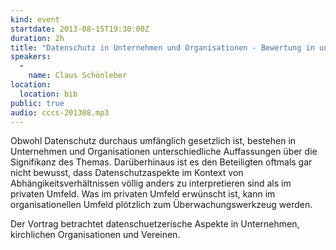 ```yaml
---
kind: event
startdate: 2013-08-15T19:30:00Z
duration: 2h
title: "Datenschutz in Unternehmen und Organisationen - Bewertung in unterschiedlichen Kontexten"
speakers:
  -
    name: Claus Schönleber
location:
  location: bib
public: true
audio: cccs-201308.mp3
---
```

Obwohl Datenschutz durchaus umfänglich gesetzlich ist, bestehen in
Unternehmen und Organisationen unterschiedliche Auffassungen über die
Signifikanz des Themas.
Darüberhinaus ist es den Beteiligten oftmals gar nicht bewusst, dass
Datenschutzaspekte im Kontext von Abhängikeitsverhältnissen
völlig anders zu interpretieren sind als im privaten Umfeld.
Was im privaten Umfeld erwünscht ist, kann im organisationellen Umfeld
plötzlich zum Überwachungswerkzeug werden.

Der Vortrag betrachtet datenschuetzerische Aspekte in Unternehmen,
kirchlichen Organisationen und Vereinen.

